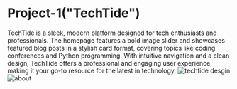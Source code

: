 # Project-1("TechTide")
TechTide is a sleek, modern platform designed for tech enthusiasts and professionals. The homepage features a bold image slider and showcases featured blog posts in a stylish card format, covering topics like coding conferences and Python programming. With intuitive navigation and a clean design, TechTide offers a professional and engaging user experience, making it your go-to resource for the latest in technology.
![techtide desgin](https://github.com/user-attachments/assets/396f9534-8a14-4316-9a2a-14ddc4759a32)
![about](https://github.com/user-attachments/assets/1b513fcd-4f5f-4045-a9a4-cd9cf2ba2d35)
